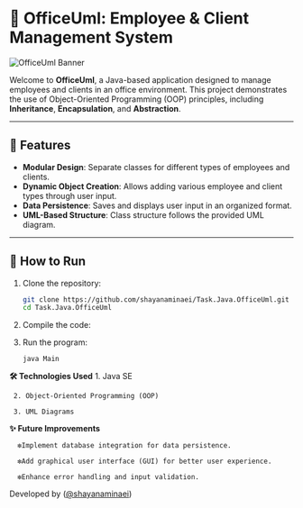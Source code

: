 # 🏢 OfficeUml: Employee & Client Management System

![OfficeUml Banner](https://github.com/shayanaminaei/Task.Java.OfficeUml/blob/main/assets/officeuml-banner.gif)

Welcome to **OfficeUml**, a Java-based application designed to manage employees and clients in an office environment. This project demonstrates the use of Object-Oriented Programming (OOP) principles, including **Inheritance**, **Encapsulation**, and **Abstraction**.

---

## 📌 Features

- **Modular Design**: Separate classes for different types of employees and clients.
- **Dynamic Object Creation**: Allows adding various employee and client types through user input.
- **Data Persistence**: Saves and displays user input in an organized format.
- **UML-Based Structure**: Class structure follows the provided UML diagram.


---

## 🚀 How to Run

1. Clone the repository:

   ```bash
   git clone https://github.com/shayanaminaei/Task.Java.OfficeUml.git
   cd Task.Java.OfficeUml
2. Compile the code:
3. Run the program:
      ```
      java Main

**🛠️ Technologies Used**
     1. Java SE
     
     2. Object-Oriented Programming (OOP)
     
     3. UML Diagrams

**✨ Future Improvements**

      ❇️Implement database integration for data persistence.

      ❇️Add graphical user interface (GUI) for better user experience.

      ❇️Enhance error handling and input validation.

Developed by ([@shayanaminaei](https://github.com/shayanaminaei))


